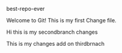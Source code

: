 best-repo-ever

Welcome to Git!
This is my first Change file.

Hi this is my secondbranch changes

This is my changes add on thirdbrnach
